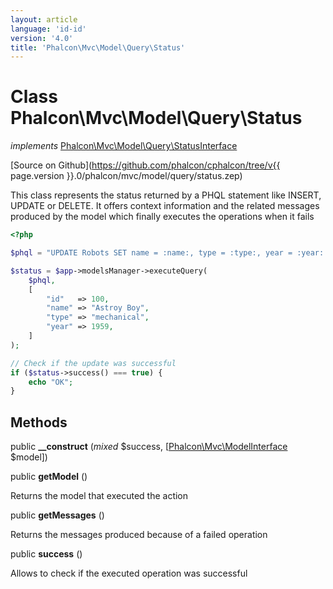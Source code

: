```yaml
---
layout: article
language: 'id-id'
version: '4.0'
title: 'Phalcon\Mvc\Model\Query\Status'
---
```

# Class **Phalcon\Mvc\Model\Query\Status**

*implements* [Phalcon\Mvc\Model\Query\StatusInterface](Phalcon_Mvc_Model_Query_StatusInterface)

[Source on Github](https://github.com/phalcon/cphalcon/tree/v{{ page.version }}.0/phalcon/mvc/model/query/status.zep)

This class represents the status returned by a PHQL statement like INSERT, UPDATE or DELETE. It offers context information and the related messages produced by the model which finally executes the operations when it fails

```php
<?php

$phql = "UPDATE Robots SET name = :name:, type = :type:, year = :year: WHERE id = :id:";

$status = $app->modelsManager->executeQuery(
    $phql,
    [
        "id"   => 100,
        "name" => "Astroy Boy",
        "type" => "mechanical",
        "year" => 1959,
    ]
);

// Check if the update was successful
if ($status->success() === true) {
    echo "OK";
}

```

## Methods

public **__construct** (*mixed* $success, [[Phalcon\Mvc\ModelInterface](Phalcon_Mvc_ModelInterface) $model])

public **getModel** ()

Returns the model that executed the action

public **getMessages** ()

Returns the messages produced because of a failed operation

public **success** ()

Allows to check if the executed operation was successful